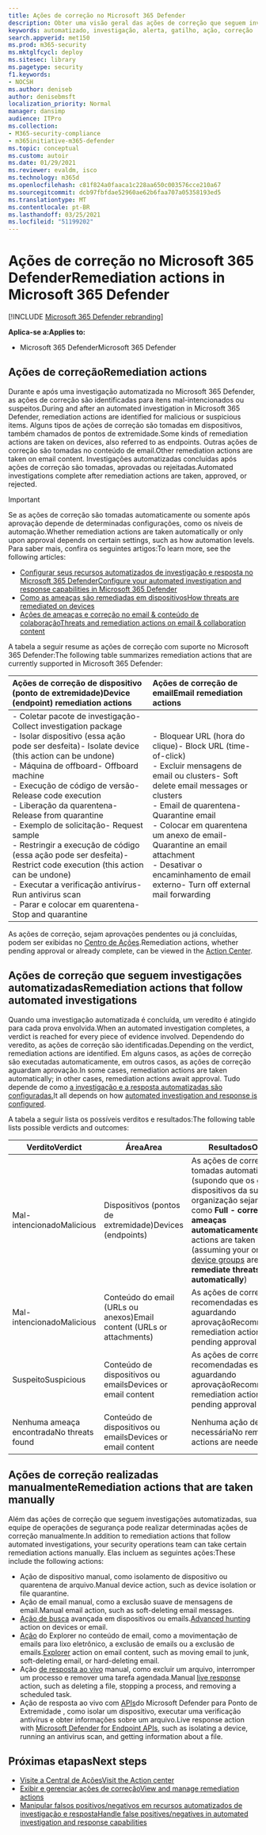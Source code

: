 ```yaml
---
title: Ações de correção no Microsoft 365 Defender
description: Obter uma visão geral das ações de correção que seguem investigações automatizadas no Microsoft 365 Defender
keywords: automatizado, investigação, alerta, gatilho, ação, correção
search.appverid: met150
ms.prod: m365-security
ms.mktglfcycl: deploy
ms.sitesec: library
ms.pagetype: security
f1.keywords:
- NOCSH
ms.author: deniseb
author: denisebmsft
localization_priority: Normal
manager: dansimp
audience: ITPro
ms.collection:
- M365-security-compliance
- m365initiative-m365-defender
ms.topic: conceptual
ms.custom: autoir
ms.date: 01/29/2021
ms.reviewer: evaldm, isco
ms.technology: m365d
ms.openlocfilehash: c81f824a0faaca1c228aa650c003576cce210a67
ms.sourcegitcommit: dcb97fbfdae52960ae62b6faa707a05358193ed5
ms.translationtype: MT
ms.contentlocale: pt-BR
ms.lasthandoff: 03/25/2021
ms.locfileid: "51199202"
---
```

# <a name="remediation-actions-in-microsoft-365-defender"></a><span data-ttu-id="a560e-104">Ações de correção no Microsoft 365 Defender</span><span class="sxs-lookup"><span data-stu-id="a560e-104">Remediation actions in Microsoft 365 Defender</span></span>

[!INCLUDE [Microsoft 365 Defender rebranding](../includes/microsoft-defender.md)]


<span data-ttu-id="a560e-105">**Aplica-se a:**</span><span class="sxs-lookup"><span data-stu-id="a560e-105">**Applies to:**</span></span>
- <span data-ttu-id="a560e-106">Microsoft 365 Defender</span><span class="sxs-lookup"><span data-stu-id="a560e-106">Microsoft 365 Defender</span></span>

## <a name="remediation-actions"></a><span data-ttu-id="a560e-107">Ações de correção</span><span class="sxs-lookup"><span data-stu-id="a560e-107">Remediation actions</span></span>

<span data-ttu-id="a560e-108">Durante e após uma investigação automatizada no Microsoft 365 Defender, as ações de correção são identificadas para itens mal-intencionados ou suspeitos.</span><span class="sxs-lookup"><span data-stu-id="a560e-108">During and after an automated investigation in Microsoft 365 Defender, remediation actions are identified for malicious or suspicious items.</span></span> <span data-ttu-id="a560e-109">Alguns tipos de ações de correção são tomadas em dispositivos, também chamados de pontos de extremidade.</span><span class="sxs-lookup"><span data-stu-id="a560e-109">Some kinds of remediation actions are taken on devices, also referred to as endpoints.</span></span> <span data-ttu-id="a560e-110">Outras ações de correção são tomadas no conteúdo de email.</span><span class="sxs-lookup"><span data-stu-id="a560e-110">Other remediation actions are taken on email content.</span></span> <span data-ttu-id="a560e-111">Investigações automatizadas concluídas após ações de correção são tomadas, aprovadas ou rejeitadas.</span><span class="sxs-lookup"><span data-stu-id="a560e-111">Automated investigations complete after remediation actions are taken, approved, or rejected.</span></span>

> [!IMPORTANT]
> <span data-ttu-id="a560e-112">Se as ações de correção são tomadas automaticamente ou somente após aprovação depende de determinadas configurações, como os níveis de automação.</span><span class="sxs-lookup"><span data-stu-id="a560e-112">Whether remediation actions are taken automatically or only upon approval depends on certain settings, such as how automation levels.</span></span> <span data-ttu-id="a560e-113">Para saber mais, confira os seguintes artigos:</span><span class="sxs-lookup"><span data-stu-id="a560e-113">To learn more, see the following articles:</span></span>
> - [<span data-ttu-id="a560e-114">Configurar seus recursos automatizados de investigação e resposta no Microsoft 365 Defender</span><span class="sxs-lookup"><span data-stu-id="a560e-114">Configure your automated investigation and response capabilities in Microsoft 365 Defender</span></span>](m365d-configure-auto-investigation-response.md)
> - [<span data-ttu-id="a560e-115">Como as ameaças são remediadas em dispositivos</span><span class="sxs-lookup"><span data-stu-id="a560e-115">How threats are remediated on devices</span></span>](../defender-endpoint/automated-investigations.md)
> - [<span data-ttu-id="a560e-116">Ações de ameaças e correção no email & conteúdo de colaboração</span><span class="sxs-lookup"><span data-stu-id="a560e-116">Threats and remediation actions on email & collaboration content</span></span>](../office-365-security/air-remediation-actions.md#threats-and-remediation-actions)

<span data-ttu-id="a560e-117">A tabela a seguir resume as ações de correção com suporte no Microsoft 365 Defender:</span><span class="sxs-lookup"><span data-stu-id="a560e-117">The following table summarizes remediation actions that are currently supported in Microsoft 365 Defender:</span></span> 

|<span data-ttu-id="a560e-118">Ações de correção de dispositivo (ponto de extremidade)</span><span class="sxs-lookup"><span data-stu-id="a560e-118">Device (endpoint) remediation actions</span></span>  |<span data-ttu-id="a560e-119">Ações de correção de email</span><span class="sxs-lookup"><span data-stu-id="a560e-119">Email remediation actions</span></span>  |
|:---------|:---------|
|<span data-ttu-id="a560e-120">- Coletar pacote de investigação</span><span class="sxs-lookup"><span data-stu-id="a560e-120">- Collect investigation package</span></span> <br/><span data-ttu-id="a560e-121">- Isolar dispositivo (essa ação pode ser desfeita)</span><span class="sxs-lookup"><span data-stu-id="a560e-121">- Isolate device (this action can be undone)</span></span><br/><span data-ttu-id="a560e-122">- Máquina de offboard</span><span class="sxs-lookup"><span data-stu-id="a560e-122">- Offboard machine</span></span> <br/><span data-ttu-id="a560e-123">- Execução de código de versão</span><span class="sxs-lookup"><span data-stu-id="a560e-123">- Release code execution</span></span> <br/><span data-ttu-id="a560e-124">- Liberação da quarentena</span><span class="sxs-lookup"><span data-stu-id="a560e-124">- Release from quarantine</span></span> <br/><span data-ttu-id="a560e-125">- Exemplo de solicitação</span><span class="sxs-lookup"><span data-stu-id="a560e-125">- Request sample</span></span> <br/><span data-ttu-id="a560e-126">- Restringir a execução de código (essa ação pode ser desfeita)</span><span class="sxs-lookup"><span data-stu-id="a560e-126">- Restrict code execution (this action can be undone)</span></span> <br/><span data-ttu-id="a560e-127">- Executar a verificação antivírus</span><span class="sxs-lookup"><span data-stu-id="a560e-127">- Run antivirus scan</span></span> <br/><span data-ttu-id="a560e-128">- Parar e colocar em quarentena</span><span class="sxs-lookup"><span data-stu-id="a560e-128">- Stop and quarantine</span></span>      |<span data-ttu-id="a560e-129">- Bloquear URL (hora do clique)</span><span class="sxs-lookup"><span data-stu-id="a560e-129">- Block URL (time-of-click)</span></span><br/><span data-ttu-id="a560e-130">- Excluir mensagens de email ou clusters</span><span class="sxs-lookup"><span data-stu-id="a560e-130">- Soft delete email messages or clusters</span></span><br/><span data-ttu-id="a560e-131">- Email de quarentena</span><span class="sxs-lookup"><span data-stu-id="a560e-131">- Quarantine email</span></span><br/><span data-ttu-id="a560e-132">- Colocar em quarentena um anexo de email</span><span class="sxs-lookup"><span data-stu-id="a560e-132">- Quarantine an email attachment</span></span><br/><span data-ttu-id="a560e-133">- Desativar o encaminhamento de email externo</span><span class="sxs-lookup"><span data-stu-id="a560e-133">- Turn off external mail forwarding</span></span>          |

<span data-ttu-id="a560e-134">As ações de correção, sejam aprovações pendentes ou já concluídas, podem ser exibidas no [Centro de Ações](m365d-action-center.md).</span><span class="sxs-lookup"><span data-stu-id="a560e-134">Remediation actions, whether pending approval or already complete, can be viewed in the [Action Center](m365d-action-center.md).</span></span>

## <a name="remediation-actions-that-follow-automated-investigations"></a><span data-ttu-id="a560e-135">Ações de correção que seguem investigações automatizadas</span><span class="sxs-lookup"><span data-stu-id="a560e-135">Remediation actions that follow automated investigations</span></span>

<span data-ttu-id="a560e-136">Quando uma investigação automatizada é concluída, um veredito é atingido para cada prova envolvida.</span><span class="sxs-lookup"><span data-stu-id="a560e-136">When an automated investigation completes, a verdict is reached for every piece of evidence involved.</span></span> <span data-ttu-id="a560e-137">Dependendo do veredito, as ações de correção são identificadas.</span><span class="sxs-lookup"><span data-stu-id="a560e-137">Depending on the verdict, remediation actions are identified.</span></span> <span data-ttu-id="a560e-138">Em alguns casos, as ações de correção são executadas automaticamente, em outros casos, as ações de correção aguardam aprovação.</span><span class="sxs-lookup"><span data-stu-id="a560e-138">In some cases, remediation actions are taken automatically; in other cases, remediation actions await approval.</span></span> <span data-ttu-id="a560e-139">Tudo depende de como [a investigação e a resposta automatizadas são configuradas.](m365d-configure-auto-investigation-response.md)</span><span class="sxs-lookup"><span data-stu-id="a560e-139">It all depends on how [automated investigation and response is configured](m365d-configure-auto-investigation-response.md).</span></span>

<span data-ttu-id="a560e-140">A tabela a seguir lista os possíveis verditos e resultados:</span><span class="sxs-lookup"><span data-stu-id="a560e-140">The following table lists possible verdicts and outcomes:</span></span>

| <span data-ttu-id="a560e-141">Verdito</span><span class="sxs-lookup"><span data-stu-id="a560e-141">Verdict</span></span>    | <span data-ttu-id="a560e-142">Área</span><span class="sxs-lookup"><span data-stu-id="a560e-142">Area</span></span>    | <span data-ttu-id="a560e-143">Resultados</span><span class="sxs-lookup"><span data-stu-id="a560e-143">Outcomes</span></span>|
|------|------|------|
| <span data-ttu-id="a560e-144">Mal-intencionado</span><span class="sxs-lookup"><span data-stu-id="a560e-144">Malicious</span></span>    | <span data-ttu-id="a560e-145">Dispositivos (pontos de extremidade)</span><span class="sxs-lookup"><span data-stu-id="a560e-145">Devices (endpoints)</span></span>    | <span data-ttu-id="a560e-146">As ações de correção são tomadas [](m365d-configure-auto-investigation-response.md#review-or-change-the-automation-level-for-device-groups) automaticamente (supondo que os grupos de dispositivos da sua organização sejam definidos como **Full - correção de ameaças automaticamente**)</span><span class="sxs-lookup"><span data-stu-id="a560e-146">Remediation actions are taken automatically (assuming your organization's [device groups](m365d-configure-auto-investigation-response.md#review-or-change-the-automation-level-for-device-groups) are set to **Full - remediate threats automatically**)</span></span>|
| <span data-ttu-id="a560e-147">Mal-intencionado</span><span class="sxs-lookup"><span data-stu-id="a560e-147">Malicious</span></span>    | <span data-ttu-id="a560e-148">Conteúdo do email (URLs ou anexos)</span><span class="sxs-lookup"><span data-stu-id="a560e-148">Email content (URLs or attachments)</span></span> | <span data-ttu-id="a560e-149">As ações de correção recomendadas estão aguardando aprovação</span><span class="sxs-lookup"><span data-stu-id="a560e-149">Recommended remediation actions are pending approval</span></span>|
| <span data-ttu-id="a560e-150">Suspeito</span><span class="sxs-lookup"><span data-stu-id="a560e-150">Suspicious</span></span>    | <span data-ttu-id="a560e-151">Conteúdo de dispositivos ou emails</span><span class="sxs-lookup"><span data-stu-id="a560e-151">Devices or email content</span></span> | <span data-ttu-id="a560e-152">As ações de correção recomendadas estão aguardando aprovação</span><span class="sxs-lookup"><span data-stu-id="a560e-152">Recommended remediation actions are pending approval</span></span>|
| <span data-ttu-id="a560e-153">Nenhuma ameaça encontrada</span><span class="sxs-lookup"><span data-stu-id="a560e-153">No threats found</span></span>    | <span data-ttu-id="a560e-154">Conteúdo de dispositivos ou emails</span><span class="sxs-lookup"><span data-stu-id="a560e-154">Devices or email content</span></span>    | <span data-ttu-id="a560e-155">Nenhuma ação de correção é necessária</span><span class="sxs-lookup"><span data-stu-id="a560e-155">No remediation actions are needed</span></span>|


## <a name="remediation-actions-that-are-taken-manually"></a><span data-ttu-id="a560e-156">Ações de correção realizadas manualmente</span><span class="sxs-lookup"><span data-stu-id="a560e-156">Remediation actions that are taken manually</span></span>

<span data-ttu-id="a560e-157">Além das ações de correção que seguem investigações automatizadas, sua equipe de operações de segurança pode realizar determinadas ações de correção manualmente.</span><span class="sxs-lookup"><span data-stu-id="a560e-157">In addition to remediation actions that follow automated investigations, your security operations team can take certain remediation actions manually.</span></span> <span data-ttu-id="a560e-158">Elas incluem as seguintes ações:</span><span class="sxs-lookup"><span data-stu-id="a560e-158">These include the following actions:</span></span>

- <span data-ttu-id="a560e-159">Ação de dispositivo manual, como isolamento de dispositivo ou quarentena de arquivo.</span><span class="sxs-lookup"><span data-stu-id="a560e-159">Manual device action, such as device isolation or file quarantine.</span></span>
- <span data-ttu-id="a560e-160">Ação de email manual, como a exclusão suave de mensagens de email.</span><span class="sxs-lookup"><span data-stu-id="a560e-160">Manual email action, such as soft-deleting email messages.</span></span> 
- <span data-ttu-id="a560e-161">[Ação de busca](../defender-endpoint/advanced-hunting-overview.md) avançada em dispositivos ou emails.</span><span class="sxs-lookup"><span data-stu-id="a560e-161">[Advanced hunting](../defender-endpoint/advanced-hunting-overview.md) action on devices or email.</span></span>
- <span data-ttu-id="a560e-162">[Ação](../office-365-security/threat-explorer.md) do Explorer no conteúdo de email, como a movimentação de emails para lixo eletrônico, a exclusão de emails ou a exclusão de emails.</span><span class="sxs-lookup"><span data-stu-id="a560e-162">[Explorer](../office-365-security/threat-explorer.md) action on email content, such as moving email to junk, soft-deleting email, or hard-deleting email.</span></span>
- <span data-ttu-id="a560e-163">Ação [de resposta ao vivo](https://docs.microsoft.com/windows/security/threat-protection/microsoft-defender-atp/live-response) manual, como excluir um arquivo, interromper um processo e remover uma tarefa agendada.</span><span class="sxs-lookup"><span data-stu-id="a560e-163">Manual [live response](https://docs.microsoft.com/windows/security/threat-protection/microsoft-defender-atp/live-response) action, such as deleting a file, stopping a process, and removing a scheduled task.</span></span>
- <span data-ttu-id="a560e-164">Ação de resposta ao vivo com [APIs](../defender-endpoint/management-apis.md#microsoft-defender-for-endpoint-apis)do Microsoft Defender para Ponto de Extremidade , como isolar um dispositivo, executar uma verificação antivírus e obter informações sobre um arquivo.</span><span class="sxs-lookup"><span data-stu-id="a560e-164">Live response action with [Microsoft Defender for Endpoint APIs](../defender-endpoint/management-apis.md#microsoft-defender-for-endpoint-apis), such as isolating a device, running an antivirus scan, and getting information about a file.</span></span> 

## <a name="next-steps"></a><span data-ttu-id="a560e-165">Próximas etapas</span><span class="sxs-lookup"><span data-stu-id="a560e-165">Next steps</span></span>

- [<span data-ttu-id="a560e-166">Visite a Central de Ações</span><span class="sxs-lookup"><span data-stu-id="a560e-166">Visit the Action center</span></span>](m365d-action-center.md)
- [<span data-ttu-id="a560e-167">Exibir e gerenciar ações de correção</span><span class="sxs-lookup"><span data-stu-id="a560e-167">View and manage remediation actions</span></span>]( m365d-autoir-actions.md)
- [<span data-ttu-id="a560e-168">Manipular falsos positivos/negativos em recursos automatizados de investigação e resposta</span><span class="sxs-lookup"><span data-stu-id="a560e-168">Handle false positives/negatives in automated investigation and response capabilities</span></span>](m365d-autoir-report-false-positives-negatives.md)
